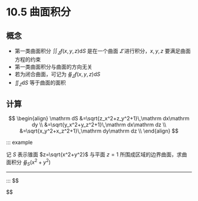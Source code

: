 # 10.5 曲面积分

## 概念

- 第一类曲面积分 $\displaystyle\iint_\varSigma f(x,y,z)\mathrm dS$ 是在一个曲面 $\varSigma$ 进行积分，$x,y,z$ 要满足曲面方程的约束
- 第一类曲面积分与曲面的方向无关
- 若为闭合曲面，可记为 $\displaystyle\oiint_\varSigma f(x,y,z)\mathrm dS$
- $\displaystyle\iint_\varSigma\mathrm dS$ 等于曲面的面积

## 计算

$$
\begin{align}
\mathrm dS
&=\sqrt{z_x^2+z_y^2+1}\,\mathrm dx\mathrm dy \\
&=\sqrt{y_x^2+y_z^2+1}\,\mathrm dx\mathrm dz \\
&=\sqrt{x_y^2+x_z^2+1}\,\mathrm dy\mathrm dz \\
\end{align}
$$

::: example

记 $S$ 表示锥面 $z=\sqrt{x^2+y^2}$ 与平面 $z=1$ 所围成区域的边界曲面，求曲面积分 $\displaystyle\oiint_S(x^2+y^2)$

---



:::
$$

$$

